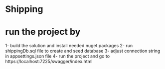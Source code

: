 # Shipping

# run the project by
1- build the solution and install needed nuget packages
2- run shippingDb.sql file to create and seed database
3- adjust connection string in appsettings.json file
4- run the project and go to https://localhost:7225/swagger/index.html 
